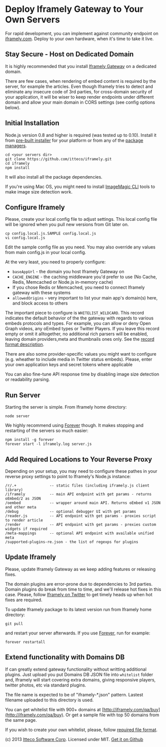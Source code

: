 # Deploy Iframely Gateway to Your Own Servers

For rapid development, you can implement against community endpoint on [iframely.com](http://iframely.com). Deploy to your own hardware, when it's time to take it live.

## Stay Secure - Host on Dedicated Domain

It is highly recommended that you install [Iframely Gateway](http://iframely.com/gateway) on a dedicated domain. 

There are few cases, when rendering of embed content is required by the server, for example the articles. Even though Iframely tries to detect and eliminate any insecure code of 3rd parties, for cross-domain security of your application, it will be wiser to keep render endpoints under different domain and allow your main domain in CORS settings (see config options below).



## Initial Installation

Node.js version 0.8 and higher is required (was tested up to 0.10). Install it from [pre-built installer](http://nodejs.org/download/) for your platform or from any of the [package managers](https://github.com/joyent/node/wiki/Installing-Node.js-via-package-manager).

    cd <your servers dir>
    git clone https://github.com/itteco/iframely.git
    cd iframely
    npm install

It will also install all the package dependencies.

If you're using Mac OS, you might need to install [ImageMagic CLI](http://www.imagemagick.org/script/binary-releases.php#macosx) tools to make image size detection work. 


## Configure Iframely

Please, create your local config file to adjust settings. This local config file will be ignored when you pull new versions from Git later on.

    cp config.local.js.SAMPLE config.local.js
    vi config.local.js

Edit the sample config file as you need. You may also override any values from main config.js in your local config.

At the very least, you need to properly configure:

- `baseAppUrl` - the domain you host Iframely Gateway on
- `CACHE_ENGINE` - the caching middleware you'd prefer to use (No Cache, Redis, Memcached or Node.js in-memory cache)
- If you chose Redis or Memcached, you need to connect Iframely gateway with these systems
- `allowedOrigins` - very important to list your main app's domain(s) here, and block access to others 

The important piece to configure is `WHITELIST_WILDCARD`. This record indicates the default behavior of the the gateway with regards to various embeds protocols and types. For example, you can allow or deny Open Graph videos, any oEmbed types or Twitter Players. If you leave this record empty or omit it alltogether, no additional rich parsers will be enabled, leaving domain providers,meta and thumbnails ones only. See the [record format description](http://iframely.com/qa/format).

There are also some provider-specific values you might want to configure (e.g. wheather to include media in Twitter status embeds). Please, enter your own application keys and secret tokens where applicable

You can also fine-tune API response time by disabling image size detection or readability parsing. 



## Run Server

Starting the server is simple. From Iframely home directory:

    node server

We highly recommend using [Forever](https://github.com/nodejitsu/forever) though. It makes stopping and restarting of the servers so much easier:

    npm install -g forever
    forever start -l iframely.log server.js



## Add Required Locations to Your Reverse Proxy

Depending on your setup, you may need to configure these pathes in your reverse proxy settings to point to Iframely's Node.js instance:

    /r/.+               -- static files (including iframely.js client library)
    /iframely           -- main API endpoint with get params - returns oEmbed/2 as JSON
    /oembed             -- wrapper around main API. Returns oEmbed v1 JSON and other meta
    /debug              -- optional debugger UI with get params
    /reader.js          -- API endpoint with get params - proxies script to render article
    /render             -- API endpoint with get params - prexies custom widgets if required
    /meta-mappings      -- optional API endpoint with available unified meta
    /supported-plugins-re.json - the list of regexps for plugins



## Update Iframely

Please, update Iframely Gateway as we keep adding features or releasing fixes. 

The domain plugins are error-prone due to dependencies to 3rd parties. Domain plugins do break from time to time, and we'll release hot fixes in this case. Please, follow [Iframely on Twitter](http://twitter.com/iframely) to get timely heads up when hot fixes are required.


To update Iframely package to its latest version run from Iframely home directory:

    git pull
    
and restart your server afterwards. If you use [Forever](https://github.com/nodejitsu/forever), run for example:

    forever restartall



## Extend functionality with Domains DB

If can greatly extend gateway functionality without writting additional plugins. Just upload you put Domains DB JSON file into `whitelist` folder and, Iframely will start covering extra domains, giving responsive players, twitter photos, etc via standard plugins.  

The file name is expected to be of "iframely-*.json" pattern. Lastest filename uploaded to this directory is used. 

You can get whitelist file with 900+ domains at [http://iframely.com/qa/buy](http://iframely.com/qa/buy). Or get a sample file with top 50 domains from the same page. 

If you wish to create your own whitelist, please, follow [required file format](http://iframely.com/qa/format).



(c) 2013 [Itteco Software Corp](http://itteco.com). Licensed under MIT. [Get it on Github](https://github.com/itteco/iframely)